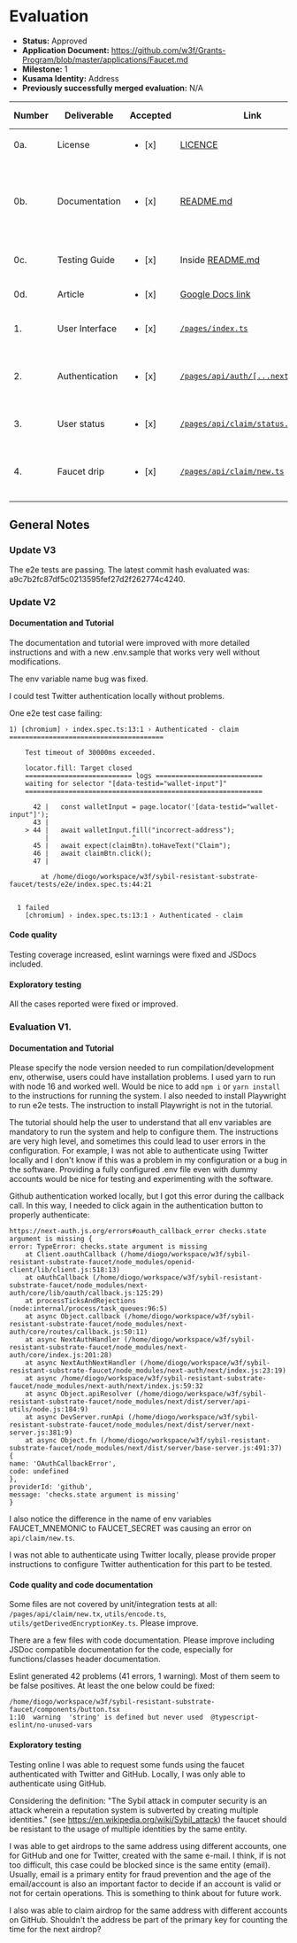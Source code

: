 # Evaluation

- **Status:** Approved
- **Application Document:** https://github.com/w3f/Grants-Program/blob/master/applications/Faucet.md
- **Milestone:** 1
- **Kusama Identity:** Address
- **Previously successfully merged evaluation:** N/A

| Number | Deliverable    | Accepted               | Link                                                                                                                                                                                  | Evaluation Notes                                                                      |
| ------ | -------------- | ---------------------- | ------------------------------------------------------------------------------------------------------------------------------------------------------------------------------------- | ------------------------------------------------------------------------------------- |
| 0a.    | License        | <ul><li>[x] </li></ul> | [LICENCE](https://github.com/karooolis/sybil-resistant-substrate-faucet/blob/b7142070f2333d8d2aa3455a9cefae5d92e8d6be/LICENSE)                                                        | Apache 2.0, Ok                                                                        |
| 0b.    | Documentation  | <ul><li>[x] </li></ul> | [README.md](https://github.com/karooolis/sybil-resistant-substrate-faucet/blob/b7142070f2333d8d2aa3455a9cefae5d92e8d6be/README.md)                                                    | Problems with Twitter autentication locally - fixed. Other minor improvements - done. |
| 0c.    | Testing Guide  | <ul><li>[x] </li></ul> | Inside [README.md](https://github.com/karooolis/sybil-resistant-substrate-faucet/blob/b7142070f2333d8d2aa3455a9cefae5d92e8d6be/README.md#testing)                                     | One test case failing. Now passing.                                                   |
| 0d.    | Article        | <ul><li>[x] </li></ul> | [Google Docs link](https://docs.google.com/document/d/1PKMPsfVBZx7TPq0IIS6fWd15Fs8d8HgUAaFHuA18Pao)                                                                                   | -                                                                                     |
| 1.     | User Interface | <ul><li>[x] </li></ul> | [`/pages/index.ts`](https://github.com/karooolis/sybil-resistant-substrate-faucet/blob/b7142070f2333d8d2aa3455a9cefae5d92e8d6be/pages/index.tsx)                                      | Documentation improvements. Done.                                                     |
| 2.     | Authentication | <ul><li>[x] </li></ul> | [`/pages/api/auth/[...nextauth].ts`](https://github.com/karooolis/sybil-resistant-substrate-faucet/blob/b7142070f2333d8d2aa3455a9cefae5d92e8d6be/pages/api/auth/%5B...nextauth%5D.ts) | Documentation improvements. Possible bug. Not a bug, done.                            |
| 3.     | User status    | <ul><li>[x] </li></ul> | [`/pages/api/claim/status.ts`](https://github.com/karooolis/sybil-resistant-substrate-faucet/blob/b7142070f2333d8d2aa3455a9cefae5d92e8d6be/pages/api/claim/status.ts)                 | Documentation improvements. Done.                                                     |
| 4.     | Faucet drip    | <ul><li>[x] </li></ul> | [`/pages/api/claim/new.ts`](https://github.com/karooolis/sybil-resistant-substrate-faucet/blob/b7142070f2333d8d2aa3455a9cefae5d92e8d6be/pages/api/claim/new.ts)                       | Bug, testing and documentation improvements. Now ok.                                  |

## General Notes

### Update V3

The e2e tests are passing. The latest commit hash evaluated was: a9c7b2fc87df5c0213595fef27d2f262774c4240.

### Update V2

#### Documentation and Tutorial

The documentation and tutorial were improved with more detailed instructions and with a new .env.sample that works very well without modifications.

The env variable name bug was fixed.

I could test Twitter authentication locally without problems.

One e2e test case failing:

```
1) [chromium] › index.spec.ts:13:1 › Authenticated - claim =======================================

    Test timeout of 30000ms exceeded.

    locator.fill: Target closed
    =========================== logs ===========================
    waiting for selector "[data-testid="wallet-input"]"
    ============================================================

      42 |   const walletInput = page.locator('[data-testid="wallet-input"]');
      43 |
    > 44 |   await walletInput.fill("incorrect-address");
         |                     ^
      45 |   await expect(claimBtn).toHaveText("Claim");
      46 |   await claimBtn.click();
      47 |

        at /home/diogo/workspace/w3f/sybil-resistant-substrate-faucet/tests/e2e/index.spec.ts:44:21


  1 failed
    [chromium] › index.spec.ts:13:1 › Authenticated - claim
```

#### Code quality

Testing coverage increased, eslint warnings were fixed and JSDocs included.

#### Exploratory testing

All the cases reported were fixed or improved.

### Evaluation V1.

#### Documentation and Tutorial

Please specify the node version needed to run compilation/development env, otherwise, users could have installation problems. I used yarn to run with node 16 and worked well. Would be nice to add `npm i` or `yarn install` to the instructions for running the system. I also needed to install Playwright to run e2e tests. The instruction to install Playwright is not in the tutorial.

The tutorial should help the user to understand that all env variables are mandatory to run the system and help to configure them. The instructions are very high level, and sometimes this could lead to user errors in the configuration. For example, I was not able to authenticate using Twitter locally and I don't know if this was a problem in my configuration or a bug in the software. Providing a fully configured .env file even with dummy accounts would be nice for testing and experimenting with the software.

Github authentication worked locally, but I got this error during the callback call. In this way, I needed to click again in the authentication button to properly authenticate:

```
https://next-auth.js.org/errors#oauth_callback_error checks.state argument is missing {
error: TypeError: checks.state argument is missing
	at Client.oauthCallback (/home/diogo/workspace/w3f/sybil-resistant-substrate-faucet/node_modules/openid-client/lib/client.js:518:13)
	at oAuthCallback (/home/diogo/workspace/w3f/sybil-resistant-substrate-faucet/node_modules/next-auth/core/lib/oauth/callback.js:125:29)
	at processTicksAndRejections (node:internal/process/task_queues:96:5)
	at async Object.callback (/home/diogo/workspace/w3f/sybil-resistant-substrate-faucet/node_modules/next-auth/core/routes/callback.js:50:11)
	at async NextAuthHandler (/home/diogo/workspace/w3f/sybil-resistant-substrate-faucet/node_modules/next-auth/core/index.js:201:28)
	at async NextAuthNextHandler (/home/diogo/workspace/w3f/sybil-resistant-substrate-faucet/node_modules/next-auth/next/index.js:23:19)
	at async /home/diogo/workspace/w3f/sybil-resistant-substrate-faucet/node_modules/next-auth/next/index.js:59:32
	at async Object.apiResolver (/home/diogo/workspace/w3f/sybil-resistant-substrate-faucet/node_modules/next/dist/server/api-utils/node.js:184:9)
	at async DevServer.runApi (/home/diogo/workspace/w3f/sybil-resistant-substrate-faucet/node_modules/next/dist/server/next-server.js:381:9)
	at async Object.fn (/home/diogo/workspace/w3f/sybil-resistant-substrate-faucet/node_modules/next/dist/server/base-server.js:491:37) {
name: 'OAuthCallbackError',
code: undefined
},
providerId: 'github',
message: 'checks.state argument is missing'
}

```

I also notice the difference in the name of env variables FAUCET_MNEMONIC to FAUCET_SECRET was causing an error on `api/claim/new.ts`.

I was not able to authenticate using Twitter locally, please provide proper instructions to configure Twitter authentication for this part to be tested.

#### Code quality and code documentation

Some files are not covered by unit/integration tests at all: `/pages/api/claim/new.tx`, `utils/encode.ts`, `utils/getDerivedEncryptionKey.ts`. Please improve.

There are a few files with code documentation. Please improve including JSDoc compatible documentation for the code, especially for functions/classes header documentation.

Eslint generated 42 problems (41 errors, 1 warning). Most of them seem to be false positives. At least the one below could be fixed:

```
/home/diogo/workspace/w3f/sybil-resistant-substrate-faucet/components/button.tsx
1:10  warning  'string' is defined but never used  @typescript-eslint/no-unused-vars
```

#### Exploratory testing

Testing online I was able to request some funds using the faucet authenticated with Twitter and GitHub. Locally, I was only able to authenticate using GitHub.

Considering the definition: "The Sybil attack in computer security is an attack wherein a reputation system is subverted by creating multiple identities." (see https://en.wikipedia.org/wiki/Sybil_attack) the faucet should be resistant to the usage of multiple identities by the same entity.

I was able to get airdrops to the same address using different accounts, one for GitHub and one for Twitter, created with the same e-mail. I think, if is not too difficult, this case could be blocked since is the same entity (email). Usually, email is a primary entity for fraud prevention and the age of the email/account is also an important factor to decide if an account is valid or not for certain operations. This is something to think about for future work.

I also was able to claim airdrop for the same address with different accounts on GitHub. Shouldn't the address be part of the primary key for counting the time for the next airdrop?
